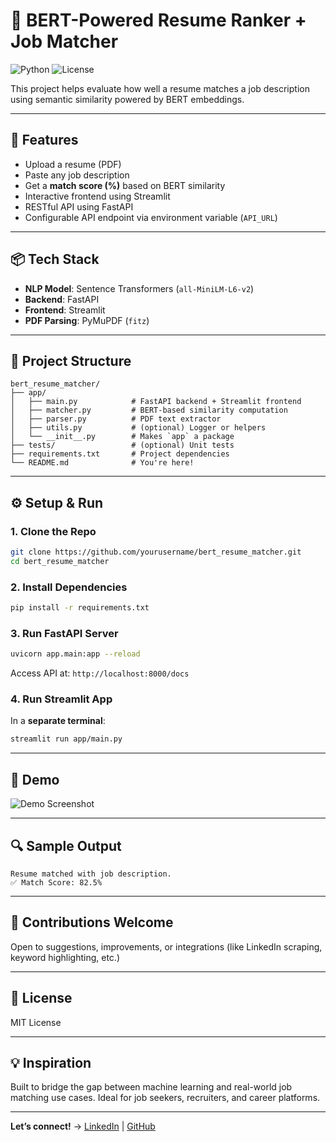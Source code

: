 # 📝 BERT-Powered Resume Ranker + Job Matcher

![Python](https://img.shields.io/badge/python-3.8%2B-blue)
![License](https://img.shields.io/badge/license-MIT-green)

This project helps evaluate how well a resume matches a job description using semantic similarity powered by BERT embeddings.

---

## 🚀 Features
- Upload a resume (PDF)
- Paste any job description
- Get a **match score (%)** based on BERT similarity
- Interactive frontend using Streamlit
- RESTful API using FastAPI
- Configurable API endpoint via environment variable (`API_URL`)

---

## 📦 Tech Stack
- **NLP Model**: Sentence Transformers (`all-MiniLM-L6-v2`)
- **Backend**: FastAPI
- **Frontend**: Streamlit
- **PDF Parsing**: PyMuPDF (`fitz`)

---

## 📂 Project Structure
```
bert_resume_matcher/
├── app/
│   ├── main.py            # FastAPI backend + Streamlit frontend
│   ├── matcher.py         # BERT-based similarity computation
│   ├── parser.py          # PDF text extractor
│   ├── utils.py           # (optional) Logger or helpers
│   └── __init__.py        # Makes `app` a package
├── tests/                 # (optional) Unit tests
├── requirements.txt       # Project dependencies
└── README.md              # You're here!
```

---

## ⚙️ Setup & Run
### 1. Clone the Repo
```bash
git clone https://github.com/yourusername/bert_resume_matcher.git
cd bert_resume_matcher
```

### 2. Install Dependencies
```bash
pip install -r requirements.txt
```

### 3. Run FastAPI Server
```bash
uvicorn app.main:app --reload
```
Access API at: `http://localhost:8000/docs`

### 4. Run Streamlit App
In a **separate terminal**:
```bash
streamlit run app/main.py
```

---

## 📸 Demo

![Demo Screenshot](demo/demo_screenshot.png)

---

## 🔍 Sample Output
```
Resume matched with job description.
✅ Match Score: 82.5%
```

---

## 🙌 Contributions Welcome
Open to suggestions, improvements, or integrations (like LinkedIn scraping, keyword highlighting, etc.)

---

## 📜 License
MIT License

---

## 💡 Inspiration
Built to bridge the gap between machine learning and real-world job matching use cases. Ideal for job seekers, recruiters, and career platforms.

---

**Let’s connect!** → [LinkedIn](https://linkedin.com/in/yourprofile) | [GitHub](https://github.com/yourusername)
